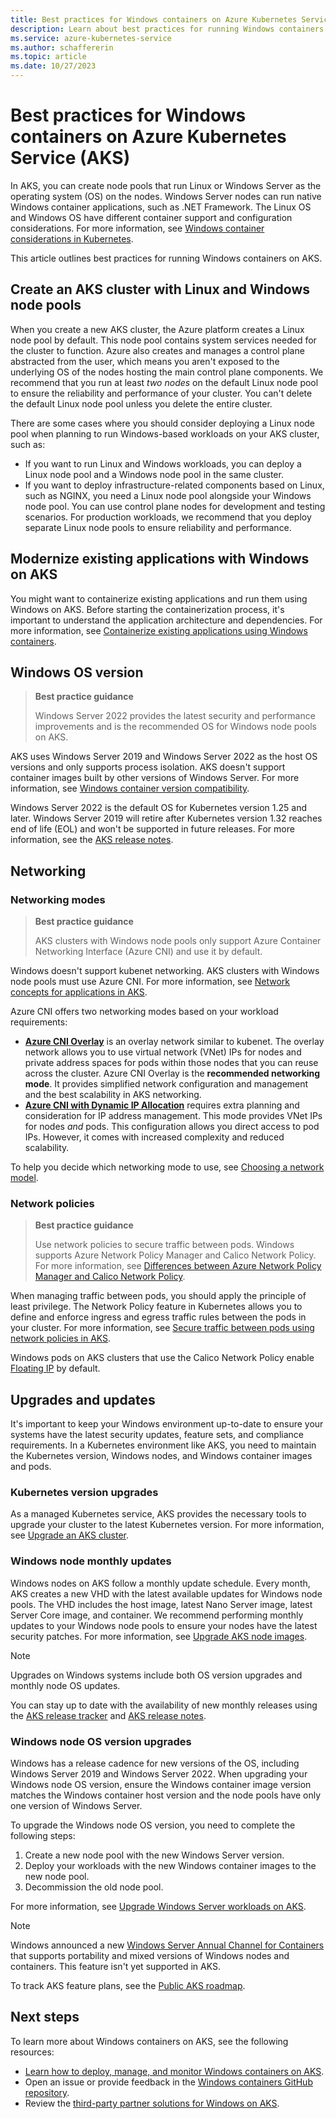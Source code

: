 ```yaml
---
title: Best practices for Windows containers on Azure Kubernetes Service (AKS)
description: Learn about best practices for running Windows containers in Azure Kubernetes Service (AKS).
ms.service: azure-kubernetes-service
ms.author: schaffererin
ms.topic: article
ms.date: 10/27/2023
---
```


# Best practices for Windows containers on Azure Kubernetes Service (AKS)

In AKS, you can create node pools that run Linux or Windows Server as the operating system (OS) on the nodes. Windows Server nodes can run native Windows container applications, such as .NET Framework. The Linux OS and Windows OS have different container support and configuration considerations. For more information, see [Windows container considerations in Kubernetes][windows-vs-linux].

This article outlines best practices for running Windows containers on AKS.

## Create an AKS cluster with Linux and Windows node pools

When you create a new AKS cluster, the Azure platform creates a Linux node pool by default. This node pool contains system services needed for the cluster to function. Azure also creates and manages a control plane abstracted from the user, which means you aren't exposed to the underlying OS of the nodes hosting the main control plane components. We recommend that you run at least *two nodes* on the default Linux node pool to ensure the reliability and performance of your cluster. You can't delete the default Linux node pool unless you delete the entire cluster.

There are some cases where you should consider deploying a Linux node pool when planning to run Windows-based workloads on your AKS cluster, such as:

* If you want to run Linux and Windows workloads, you can deploy a Linux node pool and a Windows node pool in the same cluster.
* If you want to deploy infrastructure-related components based on Linux, such as NGINX, you need a Linux node pool alongside your Windows node pool. You can use control plane nodes for development and testing scenarios. For production workloads, we recommend that you deploy separate Linux node pools to ensure reliability and performance.

## Modernize existing applications with Windows on AKS

You might want to containerize existing applications and run them using Windows on AKS. Before starting the containerization process, it's important to understand the application architecture and dependencies. For more information, see [Containerize existing applications using Windows containers](/virtualization/windowscontainers/quick-start/lift-shift-to-containers).

## Windows OS version

> **Best practice guidance**
>
> Windows Server 2022 provides the latest security and performance improvements and is the recommended OS for Windows node pools on AKS.

AKS uses Windows Server 2019 and Windows Server 2022 as the host OS versions and only supports process isolation. AKS doesn't support container images built by other versions of Windows Server. For more information, see [Windows container version compatibility](/virtualization/windowscontainers/deploy-containers/version-compatibility).

Windows Server 2022 is the default OS for Kubernetes version 1.25 and later. Windows Server 2019 will retire after Kubernetes version 1.32 reaches end of life (EOL) and won't be supported in future releases. For more information, see the [AKS release notes][aks-release-notes].

## Networking

### Networking modes

> **Best practice guidance**
>
> AKS clusters with Windows node pools only support Azure Container Networking Interface (Azure CNI) and use it by default.

Windows doesn't support kubenet networking. AKS clusters with Windows node pools must use Azure CNI. For more information, see [Network concepts for applications in AKS][network-concepts-for-aks-applications].

Azure CNI offers two networking modes based on your workload requirements:

* [**Azure CNI Overlay**][azure-cni-overlay] is an overlay network similar to kubenet. The overlay network allows you to use virtual network (VNet) IPs for nodes and private address spaces for pods within those nodes that you can reuse across the cluster. Azure CNI Overlay is the **recommended networking mode**. It provides simplified network configuration and management and the best scalability in AKS networking.
* [**Azure CNI with Dynamic IP Allocation**][azure-cni-dynamic-ip-allocation] requires extra planning and consideration for IP address management. This mode provides VNet IPs for nodes *and* pods. This configuration allows you direct access to pod IPs. However, it comes with increased complexity and reduced scalability.

To help you decide which networking mode to use, see [Choosing a network model][azure-cni-choose-network-model].

### Network policies

> **Best practice guidance**
>
> Use network policies to secure traffic between pods. Windows supports Azure Network Policy Manager and Calico Network Policy. For more information, see [Differences between Azure Network Policy Manager and Calico Network Policy][azurenpm-vs-calico].

When managing traffic between pods, you should apply the principle of least privilege. The Network Policy feature in Kubernetes allows you to define and enforce ingress and egress traffic rules between the pods in your cluster. For more information, see [Secure traffic between pods using network policies in AKS][network-policies-aks].

Windows pods on AKS clusters that use the Calico Network Policy enable [Floating IP][dsr] by default.

## Upgrades and updates

It's important to keep your Windows environment up-to-date to ensure your systems have the latest security updates, feature sets, and compliance requirements. In a Kubernetes environment like AKS, you need to maintain the Kubernetes version, Windows nodes, and Windows container images and pods.

### Kubernetes version upgrades

As a managed Kubernetes service, AKS provides the necessary tools to upgrade your cluster to the latest Kubernetes version. For more information, see [Upgrade an AKS cluster][upgrade-aks-cluster].

### Windows node monthly updates

Windows nodes on AKS follow a monthly update schedule. Every month, AKS creates a new VHD with the latest available updates for Windows node pools. The VHD includes the host image, latest Nano Server image, latest Server Core image, and container. We recommend performing monthly updates to your Windows node pools to ensure your nodes have the latest security patches. For more information, see [Upgrade AKS node images][upgrade-aks-node-images].

> [!NOTE]
> Upgrades on Windows systems include both OS version upgrades and monthly node OS updates.

You can stay up to date with the availability of new monthly releases using the [AKS release tracker][aks-release-tracker] and [AKS release notes][aks-release-notes].

### Windows node OS version upgrades

Windows has a release cadence for new versions of the OS, including Windows Server 2019 and Windows Server 2022. When upgrading your Windows node OS version, ensure the Windows container image version matches the Windows container host version and the node pools have only one version of Windows Server.

To upgrade the Windows node OS version, you need to complete the following steps:

1. Create a new node pool with the new Windows Server version.
2. Deploy your workloads with the new Windows container images to the new node pool.
3. Decommission the old node pool.

For more information, see [Upgrade Windows Server workloads on AKS][upgrade-windows-workloads-aks].

> [!NOTE]
> Windows announced a new [Windows Server Annual Channel for Containers](https://techcommunity.microsoft.com/t5/windows-server-news-and-best/windows-server-annual-channel-for-containers/ba-p/3866248) that supports portability and mixed versions of Windows nodes and containers. This feature isn't yet supported in AKS.
>
> To track AKS feature plans, see the [Public AKS roadmap](https://github.com/Azure/AKS/projects/1#card-90806240).

## Next steps

To learn more about Windows containers on AKS, see the following resources:

* [Learn how to deploy, manage, and monitor Windows containers on AKS](/training/paths/deploy-manage-monitor-wincontainers-aks).
* Open an issue or provide feedback in the [Windows containers GitHub repository](https://github.com/microsoft/Windows-Containers/issues).
* Review the [third-party partner solutions for Windows on AKS][windows-on-aks-partner-solutions].

<!-- LINKS - internal -->
[azure-cni-overlay]: ./azure-cni-overlay.md
[azure-cni-dynamic-ip-allocation]: ./configure-azure-cni-dynamic-ip-allocation.md
[azure-cni-choose-network-model]: ./azure-cni-overlay.md#choosing-a-network-model-to-use
[network-concepts-for-aks-applications]: ./concepts-network.md
[windows-vs-linux]: ./windows-vs-linux-containers.md
[azurenpm-vs-calico]: ./use-network-policies.md#differences-between-azure-network-policy-manager-and-calico-network-policy-and-their-capabilities
[network-policies-aks]: ./use-network-policies.md
[dsr]: ../load-balancer/load-balancer-multivip-overview.md#rule-type-2-backend-port-reuse-by-using-floating-ip
[upgrade-aks-cluster]: ./upgrade-cluster.md
[upgrade-aks-node-images]: ./node-image-upgrade.md
[upgrade-windows-workloads-aks]: ./upgrade-windows-2019-2022.md
[windows-on-aks-partner-solutions]: ./windows-aks-partner-solutions.md

<!-- LINKS - external -->
[aks-release-notes]: https://github.com/Azure/AKS/releases
[aks-release-tracker]: https://releases.aks.azure.com/
